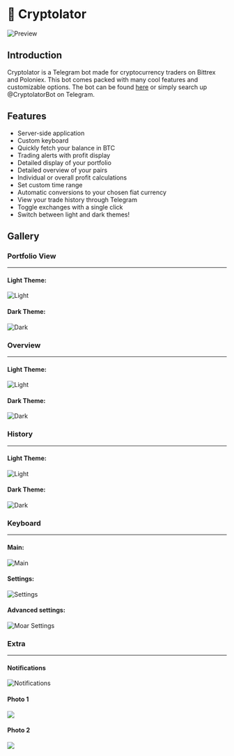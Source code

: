 # 🤖 Cryptolator
![Preview](https://i.imgur.com/UAX84hU.png)

## Introduction
Cryptolator is a Telegram bot made for cryptocurrency traders on Bittrex and Poloniex. This bot comes packed with many cool features and customizable options.
The bot can be found [here](http://t.me/CryptolatorBot) or simply search up @CryptolatorBot on Telegram.

## Features
* Server-side application
* Custom keyboard
* Quickly fetch your balance in BTC
* Trading alerts with profit display
* Detailed display of your portfolio
* Detailed overview of your pairs
* Individual or overall profit calculations
* Set custom time range
* Automatic conversions to your chosen fiat currency
* View your trade history through Telegram
* Toggle exchanges with a single click
* Switch between light and dark themes!

## Gallery
### Portfolio View
---
#### Light Theme:
![Light](https://i.imgur.com/IWfjNzV.jpg)

#### Dark Theme:
![Dark](https://i.imgur.com/Ggpj0Hs.jpg)

### Overview
---
#### Light Theme:
![Light](https://i.imgur.com/4hoFBRp.jpg)

#### Dark Theme:
![Dark](https://i.imgur.com/nM8cGoE.jpg)

### History
---
#### Light Theme:
![Light](https://i.imgur.com/HAnZz9S.jpg)

#### Dark Theme:
![Dark](https://i.imgur.com/5BLU1uR.jpg)

### Keyboard
---
#### Main:
![Main](https://i.imgur.com/qr24zp3.png)

#### Settings:
![Settings](https://i.imgur.com/dKurh3X.png)

#### Advanced settings:
![Moar Settings](https://i.imgur.com/DUPVrY1.png)

### Extra
---
#### Notifications
![Notifications](https://i.imgur.com/kovkI6S.jpg)

#### Photo 1
![](https://i.imgur.com/SUfehzg.jpg)

#### Photo 2
![](https://i.imgur.com/EQfE4au.jpg)

